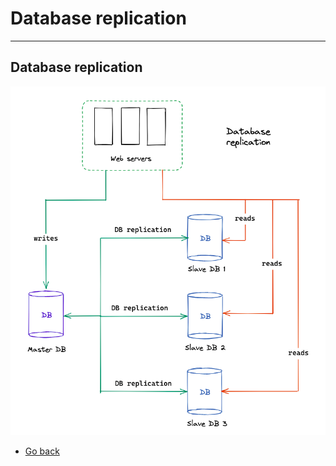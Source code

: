 # Database replication
---
## Database replication

![Database replication](https://raw.githubusercontent.com/AndersDeath/holy-theory/main/images/07-database-replication.png)

* [Go back](../readme.md)